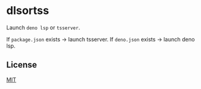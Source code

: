 # dlsortss

Launch `deno lsp` or `tsserver`.

If `package.json` exists -> launch tsserver.
If `deno.json` exists -> launch deno lsp.

## License

[MIT](LICENSE)
